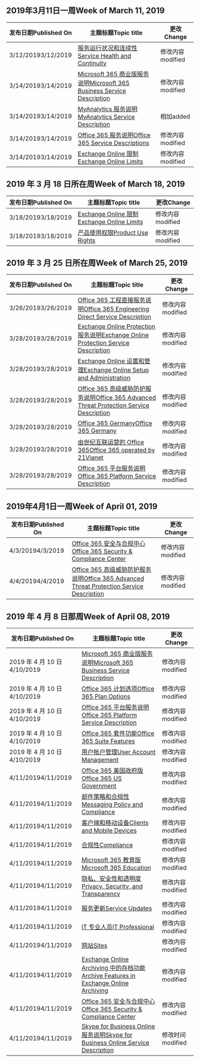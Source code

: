 <!-- This file is generated automatically each week. Changes made to this file will be overwritten.-->




## <a name="week-of-march-11-2019"></a><span data-ttu-id="2f171-101">2019年3月11日一周</span><span class="sxs-lookup"><span data-stu-id="2f171-101">Week of March 11, 2019</span></span>


| <span data-ttu-id="2f171-102">发布日期</span><span class="sxs-lookup"><span data-stu-id="2f171-102">Published On</span></span> |<span data-ttu-id="2f171-103">主题标题</span><span class="sxs-lookup"><span data-stu-id="2f171-103">Topic title</span></span> | <span data-ttu-id="2f171-104">更改</span><span class="sxs-lookup"><span data-stu-id="2f171-104">Change</span></span> |
|------|------------|--------|
| <span data-ttu-id="2f171-105">3/12/2019</span><span class="sxs-lookup"><span data-stu-id="2f171-105">3/12/2019</span></span> | [<span data-ttu-id="2f171-106">服务运行状况和连续性</span><span class="sxs-lookup"><span data-stu-id="2f171-106">Service Health and Continuity</span></span>](/Office365/ServiceDescriptions/office-365-platform-service-description/service-health-and-continuity) | <span data-ttu-id="2f171-107">修改内容</span><span class="sxs-lookup"><span data-stu-id="2f171-107">modified</span></span> |
| <span data-ttu-id="2f171-108">3/14/2019</span><span class="sxs-lookup"><span data-stu-id="2f171-108">3/14/2019</span></span> | [<span data-ttu-id="2f171-109">Microsoft 365 商业版服务说明</span><span class="sxs-lookup"><span data-stu-id="2f171-109">Microsoft 365 Business Service Description</span></span>](/Office365/ServiceDescriptions/microsoft-365-business-service-description) | <span data-ttu-id="2f171-110">修改内容</span><span class="sxs-lookup"><span data-stu-id="2f171-110">modified</span></span> |
| <span data-ttu-id="2f171-111">3/14/2019</span><span class="sxs-lookup"><span data-stu-id="2f171-111">3/14/2019</span></span> | [<span data-ttu-id="2f171-112">MyAnalytics 服务说明</span><span class="sxs-lookup"><span data-stu-id="2f171-112">MyAnalytics Service Description</span></span>](/Office365/ServiceDescriptions/mya-service-description) | <span data-ttu-id="2f171-113">相加</span><span class="sxs-lookup"><span data-stu-id="2f171-113">added</span></span> |
| <span data-ttu-id="2f171-114">3/14/2019</span><span class="sxs-lookup"><span data-stu-id="2f171-114">3/14/2019</span></span> | [<span data-ttu-id="2f171-115">Office 365 服务说明</span><span class="sxs-lookup"><span data-stu-id="2f171-115">Office 365 Service Descriptions </span></span>](/Office365/ServiceDescriptions/office-365-service-descriptions-technet-library) | <span data-ttu-id="2f171-116">修改内容</span><span class="sxs-lookup"><span data-stu-id="2f171-116">modified</span></span> |
| <span data-ttu-id="2f171-117">3/14/2019</span><span class="sxs-lookup"><span data-stu-id="2f171-117">3/14/2019</span></span> | [<span data-ttu-id="2f171-118">Exchange Online 限制</span><span class="sxs-lookup"><span data-stu-id="2f171-118">Exchange Online Limits</span></span>](/Office365/ServiceDescriptions/exchange-online-service-description/exchange-online-limits) | <span data-ttu-id="2f171-119">修改内容</span><span class="sxs-lookup"><span data-stu-id="2f171-119">modified</span></span> |


## <a name="week-of-march-18-2019"></a><span data-ttu-id="2f171-120">2019 年 3 月 18 日所在周</span><span class="sxs-lookup"><span data-stu-id="2f171-120">Week of March 18, 2019</span></span>


| <span data-ttu-id="2f171-121">发布日期</span><span class="sxs-lookup"><span data-stu-id="2f171-121">Published On</span></span> |<span data-ttu-id="2f171-122">主题标题</span><span class="sxs-lookup"><span data-stu-id="2f171-122">Topic title</span></span> | <span data-ttu-id="2f171-123">更改</span><span class="sxs-lookup"><span data-stu-id="2f171-123">Change</span></span> |
|------|------------|--------|
| <span data-ttu-id="2f171-124">3/18/2019</span><span class="sxs-lookup"><span data-stu-id="2f171-124">3/18/2019</span></span> | [<span data-ttu-id="2f171-125">Exchange Online 限制</span><span class="sxs-lookup"><span data-stu-id="2f171-125">Exchange Online Limits</span></span>](/Office365/ServiceDescriptions/exchange-online-service-description/exchange-online-limits) | <span data-ttu-id="2f171-126">修改内容</span><span class="sxs-lookup"><span data-stu-id="2f171-126">modified</span></span> |
| <span data-ttu-id="2f171-127">3/18/2019</span><span class="sxs-lookup"><span data-stu-id="2f171-127">3/18/2019</span></span> | [<span data-ttu-id="2f171-128">产品使用权限</span><span class="sxs-lookup"><span data-stu-id="2f171-128">Product Use Rights</span></span>](/Office365/ServiceDescriptions/office-365-platform-service-description/product-use-rights) | <span data-ttu-id="2f171-129">修改内容</span><span class="sxs-lookup"><span data-stu-id="2f171-129">modified</span></span> |


## <a name="week-of-march-25-2019"></a><span data-ttu-id="2f171-130">2019 年 3 月 25 日所在周</span><span class="sxs-lookup"><span data-stu-id="2f171-130">Week of March 25, 2019</span></span>


| <span data-ttu-id="2f171-131">发布日期</span><span class="sxs-lookup"><span data-stu-id="2f171-131">Published On</span></span> |<span data-ttu-id="2f171-132">主题标题</span><span class="sxs-lookup"><span data-stu-id="2f171-132">Topic title</span></span> | <span data-ttu-id="2f171-133">更改</span><span class="sxs-lookup"><span data-stu-id="2f171-133">Change</span></span> |
|------|------------|--------|
| <span data-ttu-id="2f171-134">3/26/2019</span><span class="sxs-lookup"><span data-stu-id="2f171-134">3/26/2019</span></span> | [<span data-ttu-id="2f171-135">Office 365 工程直接服务说明</span><span class="sxs-lookup"><span data-stu-id="2f171-135">Office 365 Engineering Direct Service Description</span></span>](/Office365/ServiceDescriptions/office-365-engineering-direct-service-description) | <span data-ttu-id="2f171-136">修改内容</span><span class="sxs-lookup"><span data-stu-id="2f171-136">modified</span></span> |
| <span data-ttu-id="2f171-137">3/28/2019</span><span class="sxs-lookup"><span data-stu-id="2f171-137">3/28/2019</span></span> | [<span data-ttu-id="2f171-138">Exchange Online Protection 服务说明</span><span class="sxs-lookup"><span data-stu-id="2f171-138">Exchange Online Protection Service Description</span></span>](/Office365/ServiceDescriptions/exchange-online-protection-service-description/exchange-online-protection-service-description) | <span data-ttu-id="2f171-139">修改内容</span><span class="sxs-lookup"><span data-stu-id="2f171-139">modified</span></span> |
| <span data-ttu-id="2f171-140">3/28/2019</span><span class="sxs-lookup"><span data-stu-id="2f171-140">3/28/2019</span></span> | [<span data-ttu-id="2f171-141">Exchange Online 设置和管理</span><span class="sxs-lookup"><span data-stu-id="2f171-141">Exchange Online Setup and Administration</span></span>](/Office365/ServiceDescriptions/exchange-online-service-description/exchange-online-setup-and-administration) | <span data-ttu-id="2f171-142">修改内容</span><span class="sxs-lookup"><span data-stu-id="2f171-142">modified</span></span> |
| <span data-ttu-id="2f171-143">3/28/2019</span><span class="sxs-lookup"><span data-stu-id="2f171-143">3/28/2019</span></span> | [<span data-ttu-id="2f171-144">Office 365 高级威胁防护服务说明</span><span class="sxs-lookup"><span data-stu-id="2f171-144">Office 365 Advanced Threat Protection Service Description</span></span>](/Office365/ServiceDescriptions/office-365-advanced-threat-protection-service-description) | <span data-ttu-id="2f171-145">修改内容</span><span class="sxs-lookup"><span data-stu-id="2f171-145">modified</span></span> |
| <span data-ttu-id="2f171-146">3/28/2019</span><span class="sxs-lookup"><span data-stu-id="2f171-146">3/28/2019</span></span> | [<span data-ttu-id="2f171-147">Office 365 Germany</span><span class="sxs-lookup"><span data-stu-id="2f171-147">Office 365 Germany</span></span>](/Office365/ServiceDescriptions/office-365-platform-service-description/office-365-germany) | <span data-ttu-id="2f171-148">修改内容</span><span class="sxs-lookup"><span data-stu-id="2f171-148">modified</span></span> |
| <span data-ttu-id="2f171-149">3/28/2019</span><span class="sxs-lookup"><span data-stu-id="2f171-149">3/28/2019</span></span> | [<span data-ttu-id="2f171-150">由世纪互联运营的 Office 365</span><span class="sxs-lookup"><span data-stu-id="2f171-150">Office 365 operated by 21Vianet</span></span>](/Office365/ServiceDescriptions/office-365-platform-service-description/office-365-operated-by-21vianet) | <span data-ttu-id="2f171-151">修改内容</span><span class="sxs-lookup"><span data-stu-id="2f171-151">modified</span></span> |
| <span data-ttu-id="2f171-152">3/28/2019</span><span class="sxs-lookup"><span data-stu-id="2f171-152">3/28/2019</span></span> | [<span data-ttu-id="2f171-153">Office 365 平台服务说明</span><span class="sxs-lookup"><span data-stu-id="2f171-153">Office 365 Platform Service Description</span></span>](/Office365/ServiceDescriptions/office-365-platform-service-description/office-365-platform-service-description) | <span data-ttu-id="2f171-154">修改内容</span><span class="sxs-lookup"><span data-stu-id="2f171-154">modified</span></span> |


## <a name="week-of-april-01-2019"></a><span data-ttu-id="2f171-155">2019年4月1日一周</span><span class="sxs-lookup"><span data-stu-id="2f171-155">Week of April 01, 2019</span></span>


| <span data-ttu-id="2f171-156">发布日期</span><span class="sxs-lookup"><span data-stu-id="2f171-156">Published On</span></span> |<span data-ttu-id="2f171-157">主题标题</span><span class="sxs-lookup"><span data-stu-id="2f171-157">Topic title</span></span> | <span data-ttu-id="2f171-158">更改</span><span class="sxs-lookup"><span data-stu-id="2f171-158">Change</span></span> |
|------|------------|--------|
| <span data-ttu-id="2f171-159">4/3/2019</span><span class="sxs-lookup"><span data-stu-id="2f171-159">4/3/2019</span></span> | [<span data-ttu-id="2f171-160">Office 365 安全与合规中心</span><span class="sxs-lookup"><span data-stu-id="2f171-160">Office 365 Security & Compliance Center</span></span>](/Office365/ServiceDescriptions/office-365-platform-service-description/office-365-securitycompliance-center) | <span data-ttu-id="2f171-161">修改内容</span><span class="sxs-lookup"><span data-stu-id="2f171-161">modified</span></span> |
| <span data-ttu-id="2f171-162">4/4/2019</span><span class="sxs-lookup"><span data-stu-id="2f171-162">4/4/2019</span></span> | [<span data-ttu-id="2f171-163">Office 365 高级威胁防护服务说明</span><span class="sxs-lookup"><span data-stu-id="2f171-163">Office 365 Advanced Threat Protection Service Description</span></span>](/Office365/ServiceDescriptions/office-365-advanced-threat-protection-service-description) | <span data-ttu-id="2f171-164">修改内容</span><span class="sxs-lookup"><span data-stu-id="2f171-164">modified</span></span> |


## <a name="week-of-april-08-2019"></a><span data-ttu-id="2f171-165">2019 年 4 月 8 日那周</span><span class="sxs-lookup"><span data-stu-id="2f171-165">Week of April 08, 2019</span></span>


| <span data-ttu-id="2f171-166">发布日期</span><span class="sxs-lookup"><span data-stu-id="2f171-166">Published On</span></span> |<span data-ttu-id="2f171-167">主题标题</span><span class="sxs-lookup"><span data-stu-id="2f171-167">Topic title</span></span> | <span data-ttu-id="2f171-168">更改</span><span class="sxs-lookup"><span data-stu-id="2f171-168">Change</span></span> |
|------|------------|--------|
| <span data-ttu-id="2f171-169">2019 年 4 月 10 日</span><span class="sxs-lookup"><span data-stu-id="2f171-169">4/10/2019</span></span> | [<span data-ttu-id="2f171-170">Microsoft 365 商业版服务说明</span><span class="sxs-lookup"><span data-stu-id="2f171-170">Microsoft 365 Business Service Description</span></span>](/Office365/ServiceDescriptions/microsoft-365-business-service-description) | <span data-ttu-id="2f171-171">修改内容</span><span class="sxs-lookup"><span data-stu-id="2f171-171">modified</span></span> |
| <span data-ttu-id="2f171-172">2019 年 4 月 10 日</span><span class="sxs-lookup"><span data-stu-id="2f171-172">4/10/2019</span></span> | [<span data-ttu-id="2f171-173">Office 365 计划选项</span><span class="sxs-lookup"><span data-stu-id="2f171-173">Office 365 Plan Options</span></span>](/Office365/ServiceDescriptions/office-365-platform-service-description/office-365-plan-options) | <span data-ttu-id="2f171-174">修改内容</span><span class="sxs-lookup"><span data-stu-id="2f171-174">modified</span></span> |
| <span data-ttu-id="2f171-175">2019 年 4 月 10 日</span><span class="sxs-lookup"><span data-stu-id="2f171-175">4/10/2019</span></span> | [<span data-ttu-id="2f171-176">Office 365 平台服务说明</span><span class="sxs-lookup"><span data-stu-id="2f171-176">Office 365 Platform Service Description</span></span>](/Office365/ServiceDescriptions/office-365-platform-service-description/office-365-platform-service-description) | <span data-ttu-id="2f171-177">修改内容</span><span class="sxs-lookup"><span data-stu-id="2f171-177">modified</span></span> |
| <span data-ttu-id="2f171-178">2019 年 4 月 10 日</span><span class="sxs-lookup"><span data-stu-id="2f171-178">4/10/2019</span></span> | [<span data-ttu-id="2f171-179">Office 365 套件功能</span><span class="sxs-lookup"><span data-stu-id="2f171-179">Office 365 Suite Features</span></span>](/Office365/ServiceDescriptions/office-365-platform-service-description/office-365-suite-features) | <span data-ttu-id="2f171-180">修改内容</span><span class="sxs-lookup"><span data-stu-id="2f171-180">modified</span></span> |
| <span data-ttu-id="2f171-181">2019 年 4 月 10 日</span><span class="sxs-lookup"><span data-stu-id="2f171-181">4/10/2019</span></span> | [<span data-ttu-id="2f171-182">用户帐户管理</span><span class="sxs-lookup"><span data-stu-id="2f171-182">User Account Management</span></span>](/Office365/ServiceDescriptions/office-365-platform-service-description/user-account-management) | <span data-ttu-id="2f171-183">修改内容</span><span class="sxs-lookup"><span data-stu-id="2f171-183">modified</span></span> |
| <span data-ttu-id="2f171-184">4/11/2019</span><span class="sxs-lookup"><span data-stu-id="2f171-184">4/11/2019</span></span> | [<span data-ttu-id="2f171-185">Office 365 美国政府版</span><span class="sxs-lookup"><span data-stu-id="2f171-185">Office 365 US Government</span></span>](/Office365/ServiceDescriptions/office-365-platform-service-description/office-365-us-government/office-365-us-government) | <span data-ttu-id="2f171-186">修改内容</span><span class="sxs-lookup"><span data-stu-id="2f171-186">modified</span></span> |
| <span data-ttu-id="2f171-187">4/11/2019</span><span class="sxs-lookup"><span data-stu-id="2f171-187">4/11/2019</span></span> | [<span data-ttu-id="2f171-188">邮件策略和合规性</span><span class="sxs-lookup"><span data-stu-id="2f171-188">Messaging Policy and Compliance</span></span>](/Office365/ServiceDescriptions/exchange-online-protection-service-description/messaging-policy-and-compliance-servicedesc) | <span data-ttu-id="2f171-189">修改内容</span><span class="sxs-lookup"><span data-stu-id="2f171-189">modified</span></span> |
| <span data-ttu-id="2f171-190">4/11/2019</span><span class="sxs-lookup"><span data-stu-id="2f171-190">4/11/2019</span></span> | [<span data-ttu-id="2f171-191">客户端和移动设备</span><span class="sxs-lookup"><span data-stu-id="2f171-191">Clients and Mobile Devices</span></span>](/Office365/ServiceDescriptions/exchange-online-service-description/clients-and-mobile-devices) | <span data-ttu-id="2f171-192">修改内容</span><span class="sxs-lookup"><span data-stu-id="2f171-192">modified</span></span> |
| <span data-ttu-id="2f171-193">4/11/2019</span><span class="sxs-lookup"><span data-stu-id="2f171-193">4/11/2019</span></span> | [<span data-ttu-id="2f171-194">合规性</span><span class="sxs-lookup"><span data-stu-id="2f171-194">Compliance</span></span>](/Office365/ServiceDescriptions/office-365-platform-service-description/compliance-servicedesc) | <span data-ttu-id="2f171-195">修改内容</span><span class="sxs-lookup"><span data-stu-id="2f171-195">modified</span></span> |
| <span data-ttu-id="2f171-196">4/11/2019</span><span class="sxs-lookup"><span data-stu-id="2f171-196">4/11/2019</span></span> | [<span data-ttu-id="2f171-197">Microsoft 365 教育版</span><span class="sxs-lookup"><span data-stu-id="2f171-197">Microsoft 365 Education</span></span>](/Office365/ServiceDescriptions/office-365-platform-service-description/microsoft-365-education) | <span data-ttu-id="2f171-198">修改内容</span><span class="sxs-lookup"><span data-stu-id="2f171-198">modified</span></span> |
| <span data-ttu-id="2f171-199">4/11/2019</span><span class="sxs-lookup"><span data-stu-id="2f171-199">4/11/2019</span></span> | [<span data-ttu-id="2f171-200">隐私、安全性和透明度</span><span class="sxs-lookup"><span data-stu-id="2f171-200">Privacy, Security, and Transparency</span></span>](/Office365/ServiceDescriptions/office-365-platform-service-description/privacy-security-and-transparency) | <span data-ttu-id="2f171-201">修改内容</span><span class="sxs-lookup"><span data-stu-id="2f171-201">modified</span></span> |
| <span data-ttu-id="2f171-202">4/11/2019</span><span class="sxs-lookup"><span data-stu-id="2f171-202">4/11/2019</span></span> | [<span data-ttu-id="2f171-203">服务更新</span><span class="sxs-lookup"><span data-stu-id="2f171-203">Service Updates</span></span>](/Office365/ServiceDescriptions/office-365-platform-service-description/service-updates) | <span data-ttu-id="2f171-204">修改内容</span><span class="sxs-lookup"><span data-stu-id="2f171-204">modified</span></span> |
| <span data-ttu-id="2f171-205">4/11/2019</span><span class="sxs-lookup"><span data-stu-id="2f171-205">4/11/2019</span></span> | [<span data-ttu-id="2f171-206">IT 专业人员</span><span class="sxs-lookup"><span data-stu-id="2f171-206">IT Professional</span></span>](/Office365/ServiceDescriptions/sharepoint-online-service-description/it-professional) | <span data-ttu-id="2f171-207">修改内容</span><span class="sxs-lookup"><span data-stu-id="2f171-207">modified</span></span> |
| <span data-ttu-id="2f171-208">4/11/2019</span><span class="sxs-lookup"><span data-stu-id="2f171-208">4/11/2019</span></span> | [<span data-ttu-id="2f171-209">网站</span><span class="sxs-lookup"><span data-stu-id="2f171-209">Sites</span></span>](/Office365/ServiceDescriptions/sharepoint-online-service-description/sites-servicedesc) | <span data-ttu-id="2f171-210">修改内容</span><span class="sxs-lookup"><span data-stu-id="2f171-210">modified</span></span> |
| <span data-ttu-id="2f171-211">4/11/2019</span><span class="sxs-lookup"><span data-stu-id="2f171-211">4/11/2019</span></span> | [<span data-ttu-id="2f171-212">Exchange Online Archiving 中的存档功能</span><span class="sxs-lookup"><span data-stu-id="2f171-212">Archive Features in Exchange Online Archiving</span></span>](/Office365/ServiceDescriptions/exchange-online-archiving-service-description/archive-features) | <span data-ttu-id="2f171-213">修改内容</span><span class="sxs-lookup"><span data-stu-id="2f171-213">modified</span></span> |
| <span data-ttu-id="2f171-214">4/11/2019</span><span class="sxs-lookup"><span data-stu-id="2f171-214">4/11/2019</span></span> | [<span data-ttu-id="2f171-215">Office 365 安全与合规中心</span><span class="sxs-lookup"><span data-stu-id="2f171-215">Office 365 Security & Compliance Center</span></span>](/Office365/ServiceDescriptions/office-365-platform-service-description/office-365-securitycompliance-center) | <span data-ttu-id="2f171-216">修改内容</span><span class="sxs-lookup"><span data-stu-id="2f171-216">modified</span></span> |
| <span data-ttu-id="2f171-217">4/11/2019</span><span class="sxs-lookup"><span data-stu-id="2f171-217">4/11/2019</span></span> | [<span data-ttu-id="2f171-218">Skype for Business Online 服务说明</span><span class="sxs-lookup"><span data-stu-id="2f171-218">Skype for Business Online Service Description</span></span>](/Office365/ServiceDescriptions/skype-for-business-online-service-description/skype-for-business-online-service-description) | <span data-ttu-id="2f171-219">修改时间</span><span class="sxs-lookup"><span data-stu-id="2f171-219">modified</span></span> |
